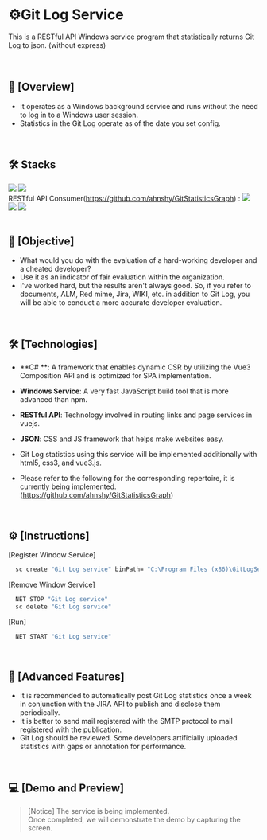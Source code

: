 # ⚙️Git Log Service <br/>
 This is a RESTful API Windows service program that statistically returns Git Log to json. (without express)
<br/>
<br/>
<br/>

## 📢 [Overview]
- It operates as a Windows background service and runs without the need to log in to a Windows user session.
- Statistics in the Git Log operate as of the date you set config.
<br/>

## 🛠️ Stacks
<img src="https://img.shields.io/badge/-C%23-000000?logo=dotnet" /> <img src="https://img.shields.io/badge/JSON-000000?logo=json&logoColor=white" /><br/> RESTful API Consumer(https://github.com/ahnshy/GitStatisticsGraph) : <img src="https://img.shields.io/badge/vue.js-%2335495e.svg?&logo=vuedotjs&logoColor=%234FC08D" /> <img src="https://img.shields.io/badge/html5-%23E34F26.svg?&logo=html5&logoColor=white" /> <img src="https://img.shields.io/badge/CSS3-1572B6?logo=css3&logoColor=white"/><br/><br/>

## 🚩 [Objective]
- What would you do with the evaluation of a hard-working developer and a cheated developer?
- Use it as an indicator of fair evaluation within the organization.
- I've worked hard, but the results aren't always good. So, if you refer to documents, ALM, Red mime, Jira, WIKI, etc. in addition to Git Log, you will be able to conduct a more accurate developer evaluation.
<br/>

## 🛠️ [Technologies]
- **C# **: A framework that enables dynamic CSR by utilizing the Vue3 Composition API and is optimized for SPA implementation.
- **Windows Service**: A very fast JavaScript build tool that is more advanced than npm.
- **RESTful API**: Technology involved in routing links and page services in vuejs.
- **JSON**: CSS and JS framework that helps make websites easy.

- Git Log statistics using this service will be implemented additionally with html5, css3, and vue3.js.
- Please refer to the following for the corresponding repertoire, it is currently being implemented.(https://github.com/ahnshy/GitStatisticsGraph)
<br/>

## ⚙️ [Instructions]

[Register Window Service]
```bash
  sc create "Git Log service" binPath= "C:\Program Files (x86)\GitLogService\GitLogService.exe"
```

[Remove Window Service]
```bash
  NET STOP "Git Log service"
  sc delete "Git Log service"
```

[Run]
```bash
  NET START "Git Log service"
```
<br/>

## 📌 [Advanced Features]
* It is recommended to automatically post Git Log statistics once a week in conjunction with the JIRA API to publish and disclose them periodically.
* It is better to send mail registered with the SMTP protocol to mail registered with the publication.
* Git Log should be reviewed. Some developers artificially uploaded statistics with gaps or annotation for performance.
<br/>

## 💻 [Demo and Preview]
>
> [Notice]
>The service is being implemented. 
> <br/>
> Once completed, we will demonstrate the demo by capturing the screen.<br/>
>
<br/>
<br/>
